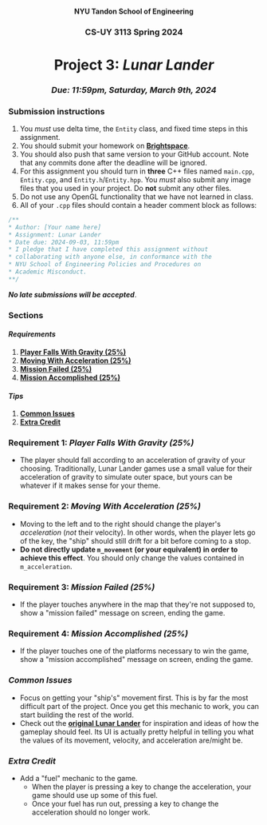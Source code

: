 <h4 align=center>NYU Tandon School of Engineering<h4>
<h3 align=center>CS-UY 3113 Spring 2024</h3>
<h1 align=center>Project 3: <em>Lunar Lander</em></h1>
<h3 align=center><em>Due: 11:59pm, Saturday, March 9th, 2024</em></h3>

### Submission instructions
1. You _must_ use delta time, the `Entity` class, and fixed time steps in this assignment.
2. You should submit your homework on [**Brightspace**](https://brightspace.nyu.edu/d2l/lms/dropbox/admin/mark/folder_submissions_users.d2l?db=793153&ou=354438).
3. You should also push that same version to your GitHub account. Note that any commits done after the deadline will be ignored.
4. For this assignment you should turn in **three** C++ files named `main.cpp`, `Entity.cpp`, and `Entity.h`/`Entity.hpp`. You _must_ also submit any image files that you used in your project. Do **not** submit any other files.
4. Do not use any OpenGL functionality that we have not learned in class.
5. All of your `.cpp` files should contain a header comment block as follows:

```c++
/**
* Author: [Your name here]
* Assignment: Lunar Lander
* Date due: 2024-09-03, 11:59pm
* I pledge that I have completed this assignment without
* collaborating with anyone else, in conformance with the
* NYU School of Engineering Policies and Procedures on
* Academic Misconduct.
**/
```

***No late submissions will be accepted***.

### Sections

#### _Requirements_

1. [**Player Falls With Gravity (25%)**](#requirement-1-player-falls-with-gravity-25)
2. [**Moving With Acceleration (25%)**](#requirement-2-moving-with-acceleration-25)
3. [**Mission Failed (25%)**](#requirement-3-mission-failed-25)
3. [**Mission Accomplished (25%)**](#requirement-4-mission-accomplished-25)

#### _Tips_

1. [**Common Issues**](#common-issues)
2. [**Extra Credit**](#extra-credit)

### Requirement 1: _Player Falls With Gravity (25%)_

- The player should fall according to an acceleration of gravity of your choosing. Traditionally, Lunar Lander games use a small value for their acceleration of gravity to simulate outer space, but yours can be whatever if it makes sense for your theme.

### Requirement 2: _Moving With Acceleration (25%)_

- Moving to the left and to the right should change the player's _acceleration_ (_not_ their velocity). In other words, when the player lets go of the key, the "ship" should still drift for a bit before coming to a stop.
- **Do not directly update `m_movement` (or your equivalent) in order to achieve this effect**. You should only change the values contained in `m_acceleration`.

### Requirement 3: _Mission Failed (25%)_

- If the player touches anywhere in the map that they're not supposed to, show a "mission failed" message on screen, ending the game.

### Requirement 4: _Mission Accomplished (25%)_

- If the player touches one of the platforms necessary to win the game, show a "mission accomplished" message on screen, ending the game.

### _Common Issues_

- Focus on getting your "ship's" movement first. This is by far the most difficult part of the project. Once you get this mechanic to work, you can start building the rest of the world.
- Check out the [**original Lunar Lander**](https://youtu.be/McAhSoAEbhM) for inspiration and ideas of how the gameplay should feel. Its UI is actually pretty helpful in telling you what the values of its movement, velocity, and acceleration are/might be.

### _Extra Credit_

- Add a "fuel" mechanic to the game. 
    - When the player is pressing a key to change the acceleration, your game should use up some of this fuel. 
    - Once your fuel has run out, pressing a key to change the acceleration should no longer work.
